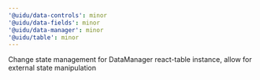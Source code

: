 ```yaml
---
'@uidu/data-controls': minor
'@uidu/data-fields': minor
'@uidu/data-manager': minor
'@uidu/table': minor
---
```


Change state management for DataManager react-table instance, allow for external state manipulation
